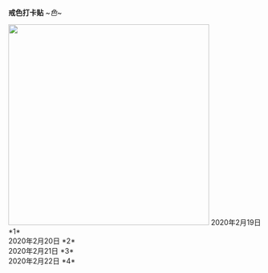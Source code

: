 **戒色打卡贴**
                              ~_色_~

<img src="http://5b0988e595225.cdn.sohucs.com/q_70,c_zoom,w_640/images/20190104/1b8aa09a81ff472bad5246506bae0bb3.jpeg" width="400">
2020年2月19日   *1*<br>
2020年2月20日   *2*<br>
2020年2月21日   *3*<br>
2020年2月22日   *4*<br>